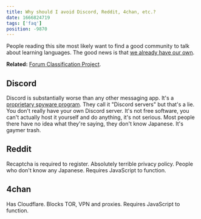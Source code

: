 ```yaml
---
title: Why should I avoid Discord, Reddit, 4chan, etc.?
date: 1666824719
tags: ['faq']
position: -9870
---
```


People reading this site most likely want to find a good community
to talk about learning languages.
The good news is that [we already have our own](join-our-community.html).

**Related:** [Forum Classification Project](https://digdeeper.club/articles/forums.xhtml).

## Discord

Discord is substantially worse than any other messaging app.
It's a [proprietary spyware program](https://spyware.neocities.org/articles/discord.html).
They call it "Discord servers" but that's a lie.
You don't really have your own Discord server.
It's not free software, you can't actually host it yourself and do anything, it's not serious.
Most people there have no idea what they're saying, they don't know Japanese.
It's gaymer trash.

## Reddit

Recaptcha is required to register.
Absolutely terrible privacy policy.
People who don't know any Japanese.
Requires JavaScript to function.

## 4chan

Has Cloudflare.
Blocks TOR, VPN and proxies.
Requires JavaScript to function.
